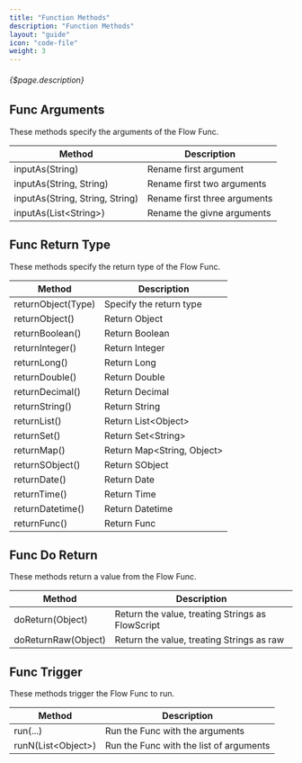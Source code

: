 ```yaml
---
title: "Function Methods"
description: "Function Methods"
layout: "guide"
icon: "code-file"
weight: 3
---
```


###### {$page.description}

<article id="1">

## Func Arguments

These methods specify the arguments of the Flow Func.

| Method | Description |
| ----------- | ----------- |
| inputAs(String) | Rename first argument |
| inputAs(String, String) | Rename first two arguments |
| inputAs(String, String, String) | Rename first three arguments |
| inputAs(List&lt;String&gt;) | Rename the givne arguments |

</article>

<article id="2">

## Func Return Type

These methods specify the return type of the Flow Func.

| Method | Description |
| ----------- | ----------- |
| returnObject(Type) | Specify the return type |
| returnObject() | Return Object |
| returnBoolean() | Return Boolean |
| returnInteger() | Return Integer |
| returnLong() | Return Long |
| returnDouble() | Return Double |
| returnDecimal() | Return Decimal |
| returnString() | Return String |
| returnList() | Return List&lt;Object&gt; |
| returnSet() | Return Set&lt;String&gt; |
| returnMap() | Return Map&lt;String, Object&gt; |
| returnSObject() | Return SObject |
| returnDate() | Return Date |
| returnTime() | Return Time |
| returnDatetime() | Return Datetime |
| returnFunc() | Return Func |

</article>

<article id="3">

## Func Do Return

These methods return a value from the Flow Func.

| Method | Description |
| ----------- | ----------- |
| doReturn(Object) | Return the value, treating Strings as FlowScript |
| doReturnRaw(Object) | Return the value, treating Strings as raw |

</article>

<article id="4">

## Func Trigger

These methods trigger the Flow Func to run.

| Method | Description |
| ----------- | ----------- |
| run(...) | Run the Func with the arguments |
| runN(List&lt;Object&gt;) | Run the Func with the list of arguments |

</article>
